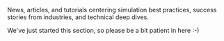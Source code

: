 News, articles, and tutorials centering simulation best practices, success stories from industries, and technical deep dives. 

We've just started this section, so please be a bit patient in here :-)